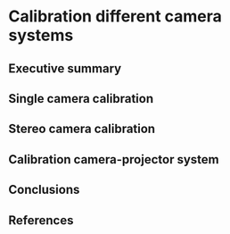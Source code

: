 # Calibration different camera systems

## Executive summary

## Single camera calibration

## Stereo camera calibration

## Calibration camera-projector system

## Conclusions

## References 

